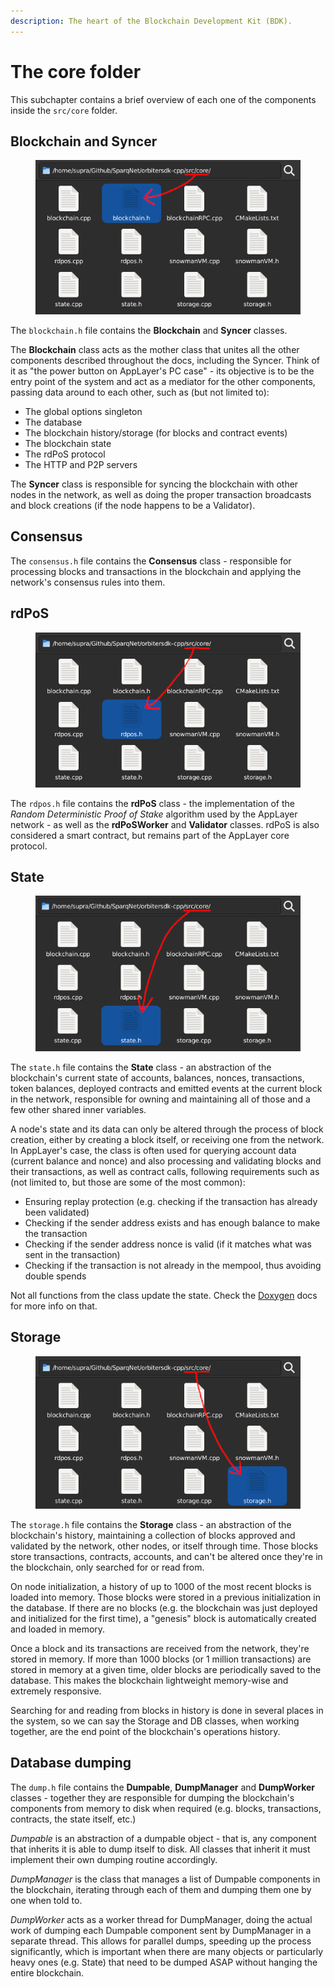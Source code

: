 ```yaml
---
description: The heart of the Blockchain Development Kit (BDK).
---
```


# The core folder

This subchapter contains a brief overview of each one of the components inside the `src/core` folder.

## Blockchain and Syncer

<figure><img src="../.gitbook/assets/Blockchain.png" alt=""><figcaption></figcaption></figure>

The `blockchain.h` file contains the **Blockchain** and **Syncer** classes.

The **Blockchain** class acts as the mother class that unites all the other components described throughout the docs, including the Syncer. Think of it as "the power button on AppLayer's PC case" - its objective is to be the entry point of the system and act as a mediator for the other components, passing data around to each other, such as (but not limited to):

* The global options singleton
* The database
* The blockchain history/storage (for blocks and contract events)
* The blockchain state
* The rdPoS protocol
* The HTTP and P2P servers

The **Syncer** class is responsible for syncing the blockchain with other nodes in the network, as well as doing the proper transaction broadcasts and block creations (if the node happens to be a Validator).

## Consensus

The `consensus.h` file contains the **Consensus** class - responsible for processing blocks and transactions in the blockchain and applying the network's consensus rules into them.

## rdPoS

<figure><img src="../.gitbook/assets/rdPoS.png" alt=""><figcaption></figcaption></figure>

The `rdpos.h` file contains the **rdPoS** class - the implementation of the *Random Deterministic Proof of Stake* algorithm used by the AppLayer network - as well as the **rdPoSWorker** and **Validator** classes. rdPoS is also considered a smart contract, but remains part of the AppLayer core protocol.

## State

<figure><img src="../.gitbook/assets/State.png" alt=""><figcaption></figcaption></figure>

The `state.h` file contains the **State** class - an abstraction of the blockchain's current state of accounts, balances, nonces, transactions, token balances, deployed contracts and emitted events at the current block in the network, responsible for owning and maintaining all of those and a few other shared inner variables.

A node's state and its data can only be altered through the process of block creation, either by creating a block itself, or receiving one from the network. In AppLayer's case, the class is often used for querying account data (current balance and nonce) and also processing and validating blocks and their transactions, as well as contract calls, following requirements such as (not limited to, but those are some of the most common):

* Ensuring replay protection (e.g. checking if the transaction has already been validated)
* Checking if the sender address exists and has enough balance to make the transaction
* Checking if the sender address nonce is valid (if it matches what was sent in the transaction)
* Checking if the transaction is not already in the mempool, thus avoiding double spends

Not all functions from the class update the state. Check the [Doxygen](https://doxygen.nl) docs for more info on that.

## Storage

<figure><img src="../.gitbook/assets/Storage.png" alt=""><figcaption></figcaption></figure>

The `storage.h` file contains the **Storage** class - an abstraction of the blockchain's history, maintaining a collection of blocks approved and validated by the network, other nodes, or itself through time. Those blocks store transactions, contracts, accounts, and can't be altered once they're in the blockchain, only searched for or read from.

On node initialization, a history of up to 1000 of the most recent blocks is loaded into memory. Those blocks were stored in a previous initialization in the database. If there are no blocks (e.g. the blockchain was just deployed and initialized for the first time), a "genesis" block is automatically created and loaded in memory.

Once a block and its transactions are received from the network, they're stored in memory. If more than 1000 blocks (or 1 million transactions) are stored in memory at a given time, older blocks are periodically saved to the database. This makes the blockchain lightweight memory-wise and extremely responsive.

Searching for and reading from blocks in history is done in several places in the system, so we can say the Storage and DB classes, when working together, are the end point of the blockchain's operations history.

## Database dumping

The `dump.h` file contains the **Dumpable**, **DumpManager** and **DumpWorker** classes - together they are responsible for dumping the blockchain's components from memory to disk when required (e.g. blocks, transactions, contracts, the state itself, etc.)

*Dumpable* is an abstraction of a dumpable object - that is, any component that inherits it is able to dump itself to disk. All classes that inherit it must implement their own dumping routine accordingly.

*DumpManager* is the class that manages a list of Dumpable components in the blockchain, iterating through each of them and dumping them one by one when told to.

*DumpWorker* acts as a worker thread for DumpManager, doing the actual work of dumping each Dumpable component sent by DumpManager in a separate thread. This allows for parallel dumps, speeding up the process significantly, which is important when there are many objects or particularly heavy ones (e.g. State) that need to be dumped ASAP without hanging the entire blockchain.
